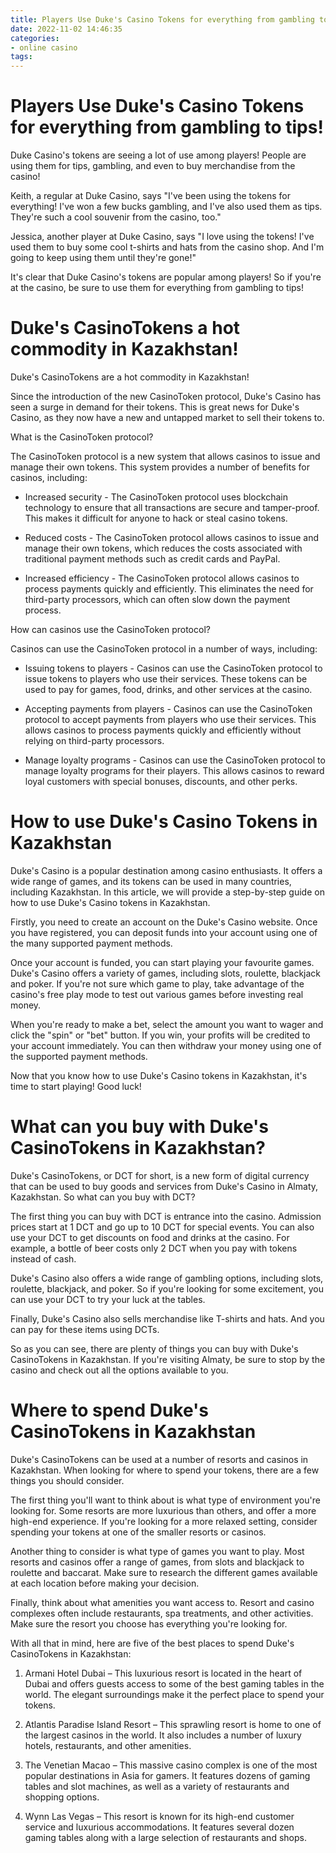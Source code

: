 ```yaml
---
title: Players Use Duke's Casino Tokens for everything from gambling to tips!
date: 2022-11-02 14:46:35
categories:
- online casino
tags:
---
```



#  Players Use Duke's Casino Tokens for everything from gambling to tips!

Duke Casino's tokens are seeing a lot of use among players! People are using them for tips, gambling, and even to buy merchandise from the casino!

Keith, a regular at Duke Casino, says "I've been using the tokens for everything! I've won a few bucks gambling, and I've also used them as tips. They're such a cool souvenir from the casino, too."

Jessica, another player at Duke Casino, says "I love using the tokens! I've used them to buy some cool t-shirts and hats from the casino shop. And I'm going to keep using them until they're gone!"

It's clear that Duke Casino's tokens are popular among players! So if you're at the casino, be sure to use them for everything from gambling to tips!

#  Duke's CasinoTokens a hot commodity in Kazakhstan!

Duke's CasinoTokens are a hot commodity in Kazakhstan!

Since the introduction of the new CasinoToken protocol, Duke's Casino has seen a surge in demand for their tokens. This is great news for Duke's Casino, as they now have a new and untapped market to sell their tokens to.

What is the CasinoToken protocol?

The CasinoToken protocol is a new system that allows casinos to issue and manage their own tokens. This system provides a number of benefits for casinos, including:

- Increased security - The CasinoToken protocol uses blockchain technology to ensure that all transactions are secure and tamper-proof. This makes it difficult for anyone to hack or steal casino tokens.

- Reduced costs - The CasinoToken protocol allows casinos to issue and manage their own tokens, which reduces the costs associated with traditional payment methods such as credit cards and PayPal.

- Increased efficiency - The CasinoToken protocol allows casinos to process payments quickly and efficiently. This eliminates the need for third-party processors, which can often slow down the payment process.

How can casinos use the CasinoToken protocol?

Casinos can use the CasinoToken protocol in a number of ways, including:

- Issuing tokens to players - Casinos can use the CasinoToken protocol to issue tokens to players who use their services. These tokens can be used to pay for games, food, drinks, and other services at the casino.

- Accepting payments from players - Casinos can use the CasinoToken protocol to accept payments from players who use their services. This allows casinos to process payments quickly and efficiently without relying on third-party processors.

- Manage loyalty programs - Casinos can use the CasinoToken protocol to manage loyalty programs for their players. This allows casinos to reward loyal customers with special bonuses, discounts, and other perks.

#  How to use Duke's Casino Tokens in Kazakhstan

Duke's Casino is a popular destination among casino enthusiasts. It offers a wide range of games, and its tokens can be used in many countries, including Kazakhstan. In this article, we will provide a step-by-step guide on how to use Duke's Casino tokens in Kazakhstan.

 Firstly, you need to create an account on the Duke's Casino website. Once you have registered, you can deposit funds into your account using one of the many supported payment methods.

Once your account is funded, you can start playing your favourite games. Duke's Casino offers a variety of games, including slots, roulette, blackjack and poker. If you're not sure which game to play, take advantage of the casino's free play mode to test out various games before investing real money.

When you're ready to make a bet, select the amount you want to wager and click the "spin" or "bet" button. If you win, your profits will be credited to your account immediately. You can then withdraw your money using one of the supported payment methods.

Now that you know how to use Duke's Casino tokens in Kazakhstan, it's time to start playing! Good luck!

#  What can you buy with Duke's CasinoTokens in Kazakhstan?

Duke's CasinoTokens, or DCT for short, is a new form of digital currency that can be used to buy goods and services from Duke's Casino in Almaty, Kazakhstan. So what can you buy with DCT?

The first thing you can buy with DCT is entrance into the casino. Admission prices start at 1 DCT and go up to 10 DCT for special events. You can also use your DCT to get discounts on food and drinks at the casino. For example, a bottle of beer costs only 2 DCT when you pay with tokens instead of cash.

Duke's Casino also offers a wide range of gambling options, including slots, roulette, blackjack, and poker. So if you're looking for some excitement, you can use your DCT to try your luck at the tables.

Finally, Duke's Casino also sells merchandise like T-shirts and hats. And you can pay for these items using DCTs.

So as you can see, there are plenty of things you can buy with Duke's CasinoTokens in Kazakhstan. If you're visiting Almaty, be sure to stop by the casino and check out all the options available to you.

#  Where to spend Duke's CasinoTokens in Kazakhstan

Duke's CasinoTokens can be used at a number of resorts and casinos in Kazakhstan. When looking for where to spend your tokens, there are a few things you should consider.

The first thing you'll want to think about is what type of environment you're looking for. Some resorts are more luxurious than others, and offer a more high-end experience. If you're looking for a more relaxed setting, consider spending your tokens at one of the smaller resorts or casinos.

Another thing to consider is what type of games you want to play. Most resorts and casinos offer a range of games, from slots and blackjack to roulette and baccarat. Make sure to research the different games available at each location before making your decision.

Finally, think about what amenities you want access to. Resort and casino complexes often include restaurants, spa treatments, and other activities. Make sure the resort you choose has everything you're looking for.

With all that in mind, here are five of the best places to spend Duke's CasinoTokens in Kazakhstan:

1) Armani Hotel Dubai – This luxurious resort is located in the heart of Dubai and offers guests access to some of the best gaming tables in the world. The elegant surroundings make it the perfect place to spend your tokens.

2) Atlantis Paradise Island Resort – This sprawling resort is home to one of the largest casinos in the world. It also includes a number of luxury hotels, restaurants, and other amenities.

3) The Venetian Macao – This massive casino complex is one of the most popular destinations in Asia for gamers. It features dozens of gaming tables and slot machines, as well as a variety of restaurants and shopping options.

4) Wynn Las Vegas – This resort is known for its high-end customer service and luxurious accommodations. It features several dozen gaming tables along with a large selection of restaurants and shops.